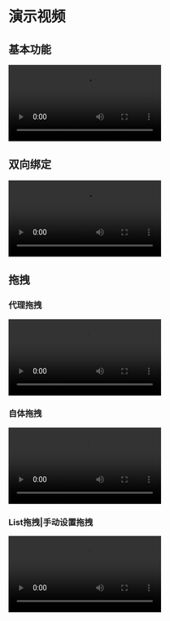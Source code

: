 # 演示视频

## 基本功能

<video src='https://video.spup.buzz/2024-02-22-23-33-29.mov'></video>

## 双向绑定

<video src='https://video.spup.buzz/2024-04-21-19-56-22.mov'></video>

## 拖拽

### 代理拖拽

<video src='https://video.spup.buzz/2024-04-20-15-55-27.mov'></video>

### 自体拖拽

<video src='https://video.spup.buzz/2024-04-20-15-55-24.mov'></video>

### List拖拽|手动设置拖拽

<video src='https://video.spup.buzz/2024-04-21-19-50-52.mov'></video>